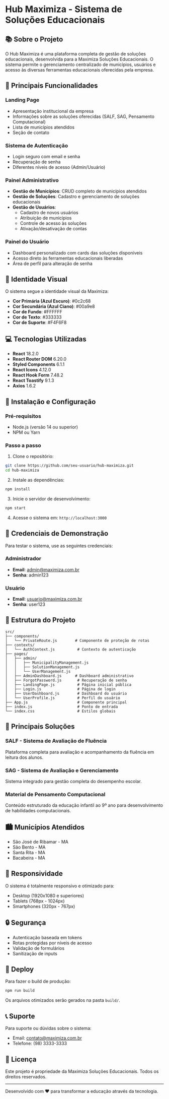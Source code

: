 # Hub Maximiza - Sistema de Soluções Educacionais

## 📚 Sobre o Projeto

O Hub Maximiza é uma plataforma completa de gestão de soluções educacionais, desenvolvida para a Maximiza Soluções Educacionais. O sistema permite o gerenciamento centralizado de municípios, usuários e acesso às diversas ferramentas educacionais oferecidas pela empresa.

## 🚀 Principais Funcionalidades

### Landing Page
- Apresentação institucional da empresa
- Informações sobre as soluções oferecidas (SALF, SAG, Pensamento Computacional)
- Lista de municípios atendidos
- Seção de contato

### Sistema de Autenticação
- Login seguro com email e senha
- Recuperação de senha
- Diferentes níveis de acesso (Admin/Usuário)

### Painel Administrativo
- **Gestão de Municípios**: CRUD completo de municípios atendidos
- **Gestão de Soluções**: Cadastro e gerenciamento de soluções educacionais
- **Gestão de Usuários**: 
  - Cadastro de novos usuários
  - Atribuição de municípios
  - Controle de acesso às soluções
  - Ativação/desativação de contas

### Painel do Usuário
- Dashboard personalizado com cards das soluções disponíveis
- Acesso direto às ferramentas educacionais liberadas
- Área de perfil para alteração de senha

## 🎨 Identidade Visual

O sistema segue a identidade visual da Maximiza:
- **Cor Primária (Azul Escuro)**: #0c2c68
- **Cor Secundária (Azul Ciano)**: #00a9e8
- **Cor de Fundo**: #FFFFFF
- **Cor de Texto**: #333333
- **Cor de Suporte**: #F4F6F8

## 💻 Tecnologias Utilizadas

- **React** 18.2.0
- **React Router DOM** 6.20.0
- **Styled Components** 6.1.1
- **React Icons** 4.12.0
- **React Hook Form** 7.48.2
- **React Toastify** 9.1.3
- **Axios** 1.6.2

## 🔧 Instalação e Configuração

### Pré-requisitos
- Node.js (versão 14 ou superior)
- NPM ou Yarn

### Passo a passo

1. Clone o repositório:
```bash
git clone https://github.com/seu-usuario/hub-maximiza.git
cd hub-maximiza
```

2. Instale as dependências:
```bash
npm install
```

3. Inicie o servidor de desenvolvimento:
```bash
npm start
```

4. Acesse o sistema em: `http://localhost:3000`

## 🔑 Credenciais de Demonstração

Para testar o sistema, use as seguintes credenciais:

### Administrador
- **Email**: admin@maximiza.com.br
- **Senha**: admin123

### Usuário
- **Email**: usuario@maximiza.com.br
- **Senha**: user123

## 📁 Estrutura do Projeto

```
src/
├── components/
│   └── PrivateRoute.js        # Componente de proteção de rotas
├── contexts/
│   └── AuthContext.js          # Contexto de autenticação
├── pages/
│   ├── admin/
│   │   ├── MunicipalityManagement.js
│   │   ├── SolutionManagement.js
│   │   └── UserManagement.js
│   ├── AdminDashboard.js      # Dashboard administrativo
│   ├── ForgotPassword.js       # Recuperação de senha
│   ├── LandingPage.js          # Página inicial pública
│   ├── Login.js                # Página de login
│   ├── UserDashboard.js        # Dashboard do usuário
│   └── UserProfile.js          # Perfil do usuário
├── App.js                      # Componente principal
├── index.js                    # Ponto de entrada
└── index.css                   # Estilos globais
```

## 🌟 Principais Soluções

### SALF - Sistema de Avaliação de Fluência
Plataforma completa para avaliação e acompanhamento da fluência em leitura dos alunos.

### SAG - Sistema de Avaliação e Gerenciamento
Sistema integrado para gestão completa do desempenho escolar.

### Material de Pensamento Computacional
Conteúdo estruturado da educação infantil ao 9º ano para desenvolvimento de habilidades computacionais.

## 🏙️ Municípios Atendidos

- São José de Ribamar - MA
- São Bento - MA
- Santa Rita - MA
- Bacabeira - MA

## 📱 Responsividade

O sistema é totalmente responsivo e otimizado para:
- Desktop (1920x1080 e superiores)
- Tablets (768px - 1024px)
- Smartphones (320px - 767px)

## 🔒 Segurança

- Autenticação baseada em tokens
- Rotas protegidas por níveis de acesso
- Validação de formulários
- Sanitização de inputs

## 🚀 Deploy

Para fazer o build de produção:

```bash
npm run build
```

Os arquivos otimizados serão gerados na pasta `build/`.

## 📞 Suporte

Para suporte ou dúvidas sobre o sistema:
- Email: contato@maximiza.com.br
- Telefone: (98) 3333-3333

## 📄 Licença

Este projeto é propriedade da Maximiza Soluções Educacionais. Todos os direitos reservados.

---

Desenvolvido com ❤️ para transformar a educação através da tecnologia.
